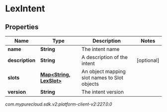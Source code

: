 # LexIntent


## Properties

| Name | Type | Description | Notes |
| ------------ | ------------- | ------------- | ------------- |
| **name** | **String** | The intent name |  |
| **description** | **String** | A description of the intent |  [optional] |
| **slots** | [**Map&lt;String, LexSlot&gt;**](LexSlot) | An object mapping slot names to Slot objects |  |
| **version** | **String** | The intent version |  |




_com.mypurecloud.sdk.v2:platform-client-v2:227.0.0_
